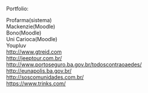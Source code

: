 Portfolio:

Profarma(sistema)  
Mackenzie(Moodle)  
Bono(Moodle)  
Uni Carioca(Moodle)  
Youpluv  
http://www.gtreid.com  
http://jeeptour.com.br/  
http://www.portoseguro.ba.gov.br/todoscontraoaedes/  
http://eunapolis.ba.gov.br/  
http://soscomunidades.com.br/  
https://www.trinks.com/  
